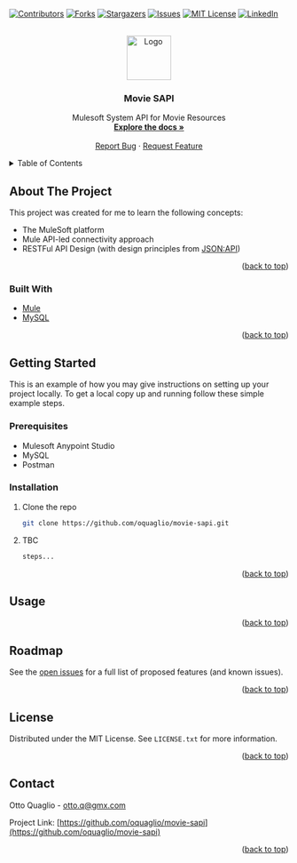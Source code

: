 <div id="top"></div>
<!--
*** Thanks for checking out the Best-README-Template. If you have a suggestion
*** that would make this better, please fork the repo and create a pull request
*** or simply open an issue with the tag "enhancement".
*** Don't forget to give the project a star!
*** Thanks again! Now go create something AMAZING! :D
-->



<!-- PROJECT SHIELDS -->
<!--
*** I'm using markdown "reference style" links for readability.
*** Reference links are enclosed in brackets [ ] instead of parentheses ( ).
*** See the bottom of this document for the declaration of the reference variables
*** for contributors-url, forks-url, etc. This is an optional, concise syntax you may use.
*** https://www.markdownguide.org/basic-syntax/#reference-style-links
-->
[![Contributors][contributors-shield]][contributors-url]
[![Forks][forks-shield]][forks-url]
[![Stargazers][stars-shield]][stars-url]
[![Issues][issues-shield]][issues-url]
[![MIT License][license-shield]][license-url]
[![LinkedIn][linkedin-shield]][linkedin-url]



<!-- PROJECT LOGO -->
<br />
<div align="center">
  <a href="https://github.com/oquaglio/movie-sapi">
    <img src="https://cdn2.iconfinder.com/data/icons/circle-icons-1/64/clapboard-512.png" alt="Logo" width="80" height="80">
  </a>

<h3 align="center">Movie SAPI</h3>

  <p align="center">
    Mulesoft System API for Movie Resources
    <br />
    <a href="https://github.com/oquaglio/movie-sapi"><strong>Explore the docs »</strong></a>
    <br />
    <br />
    <a href="https://github.com/oquaglio/movie-sapi/issues">Report Bug</a>
    ·
    <a href="https://github.com/oquaglio/movie-sapi/issues">Request Feature</a>
  </p>
</div>

<!-- TABLE OF CONTENTS -->
<details>
  <summary>Table of Contents</summary>
  <ol>
    <li>
      <a href="#about-the-project">About The Project</a>
      <ul>
        <li><a href="#built-with">Built With</a></li>
      </ul>
    </li>
    <li>
      <a href="#getting-started">Getting Started</a>
      <ul>
        <li><a href="#prerequisites">Prerequisites</a></li>
        <li><a href="#installation">Installation</a></li>
      </ul>
    </li>
    <li><a href="#usage">Usage</a></li>
    <li><a href="#roadmap">Roadmap</a></li>
    <li><a href="#license">License</a></li>
    <li><a href="#contact">Contact</a></li>    dgments</a></li>
  </ol>
</details>

<!-- ABOUT THE PROJECT -->
## About The Project

This project was created for me to learn the following concepts:
- The MuleSoft platform
- Mule API-led connectivity approach
- RESTFul API Design (with design principles from [JSON:API](https://www.jsonapi.net/))

<p align="right">(<a href="#top">back to top</a>)</p>

### Built With

* [Mule](https://www.mulesoft.com/)
* [MySQL](https://www.mysql.com/)

<p align="right">(<a href="#top">back to top</a>)</p>


<!-- GETTING STARTED -->
## Getting Started

This is an example of how you may give instructions on setting up your project locally.
To get a local copy up and running follow these simple example steps.

### Prerequisites

- Mulesoft Anypoint Studio
- MySQL
- Postman

### Installation

1. Clone the repo
   ```sh
   git clone https://github.com/oquaglio/movie-sapi.git
   ```
1. TBC
   ```sh
   steps...
   ```

<p align="right">(<a href="#top">back to top</a>)</p>


<!-- USAGE EXAMPLES -->
## Usage

<!--_For more examples, please refer to the [Documentation](https://example.com)_-->

<p align="right">(<a href="#top">back to top</a>)</p>


<!-- ROADMAP -->
## Roadmap

See the [open issues](https://github.com/oquaglio/movie-sapi/issues) for a full list of proposed features (and known issues).

<p align="right">(<a href="#top">back to top</a>)</p>


<!-- LICENSE -->
## License

Distributed under the MIT License. See `LICENSE.txt` for more information.

<p align="right">(<a href="#top">back to top</a>)</p>



<!-- CONTACT -->
## Contact

Otto Quaglio - otto.q@gmx.com

Project Link: [https://github.com/oquaglio/movie-sapi](https://github.com/oquaglio/movie-sapi)

<p align="right">(<a href="#top">back to top</a>)</p>




<!-- MARKDOWN LINKS & IMAGES -->
<!-- https://www.markdownguide.org/basic-syntax/#reference-style-links -->
[contributors-shield]: https://img.shields.io/github/contributors/oquaglio/movie-sapi.svg?style=for-the-badge
[contributors-url]: https://github.com/oquaglio/movie-sapi/graphs/contributors
[forks-shield]: https://img.shields.io/github/forks/oquaglio/movie-sapi.svg?style=for-the-badge
[forks-url]: https://github.com/oquaglio/movie-sapi/network/members
[stars-shield]: https://img.shields.io/github/stars/oquaglio/movie-sapi.svg?style=for-the-badge
[stars-url]: https://github.com/oquaglio/movie-sapi/stargazers
[issues-shield]: https://img.shields.io/github/issues/oquaglio/movie-sapi.svg?style=for-the-badge
[issues-url]: https://github.com/oquaglio/movie-sapi/issues
[license-shield]: https://img.shields.io/github/license/oquaglio/movie-sapi.svg?style=for-the-badge
[license-url]: https://github.com/oquaglio/movie-sapi/blob/master/LICENSE.txt
[linkedin-shield]: https://img.shields.io/badge/-LinkedIn-black.svg?style=for-the-badge&logo=linkedin&colorB=555
[linkedin-url]: https://linkedin.com/in/linkedin_username
[product-screenshot]: images/screenshot.png